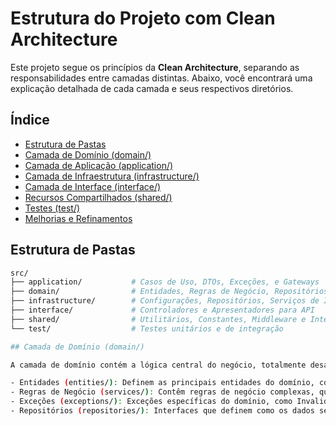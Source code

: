 # Estrutura do Projeto com Clean Architecture

Este projeto segue os princípios da **Clean Architecture**, separando as responsabilidades entre camadas distintas. Abaixo, você encontrará uma explicação detalhada de cada camada e seus respectivos diretórios.

## Índice

- [Estrutura de Pastas](#estrutura-de-pastas)
- [Camada de Domínio (domain/)](#camada-de-domínio-domain)
- [Camada de Aplicação (application/)](#camada-de-aplicação-application)
- [Camada de Infraestrutura (infrastructure/)](#camada-de-infraestrutura-infrastructure)
- [Camada de Interface (interface/)](#camada-de-interface-interface)
- [Recursos Compartilhados (shared/)](#recursos-compartilhados-shared)
- [Testes (test/)](#testes-test)
- [Melhorias e Refinamentos](#melhorias-e-refinamentos)

## Estrutura de Pastas

```bash
src/
├── application/           # Casos de Uso, DTOs, Exceções, e Gateways
├── domain/                # Entidades, Regras de Negócio, Repositórios e Serviços
├── infrastructure/        # Configurações, Repositórios, Serviços de Infraestrutura
├── interface/             # Controladores e Apresentadores para API
├── shared/                # Utilitários, Constantes, Middleware e Interceptores
└── test/                  # Testes unitários e de integração

## Camada de Domínio (domain/)

A camada de domínio contém a lógica central do negócio, totalmente desacoplada de detalhes de infraestrutura ou interfaces. Seus principais componentes são:

- Entidades (entities/): Definem as principais entidades do domínio, como User, Order, etc.
- Regras de Negócio (services/): Contêm regras de negócio complexas, que podem ser reutilizadas em vários casos de uso.
- Exceções (exceptions/): Exceções específicas do domínio, como InvalidUserEmailException, que tratam violações de regras de negócio.
- Repositórios (repositories/): Interfaces que definem como os dados serão acessados e persistidos.